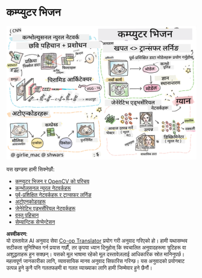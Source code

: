 <!--
CO_OP_TRANSLATOR_METADATA:
{
  "original_hash": "58a52f000089c1d8906a4daa4ab1169b",
  "translation_date": "2025-08-26T09:03:02+00:00",
  "source_file": "lessons/4-ComputerVision/README.md",
  "language_code": "ne"
}
-->
# कम्प्युटर भिजन

![कम्प्युटर भिजन सामग्रीको सारांश डुडलमा](../../../../translated_images/ai-computervision.6506ebebac3fbf76cdb78989d7d3dfea87e88285c0feaade53aa7804a22b248f.ne.png)

यस खण्डमा हामी सिक्नेछौं:

* [कम्प्युटर भिजन र OpenCV को परिचय](06-IntroCV/README.md)
* [कन्भोलुसनल न्युरल नेटवर्कहरू](07-ConvNets/README.md)
* [पूर्व-प्रशिक्षित नेटवर्कहरू र ट्रान्सफर लर्निङ](08-TransferLearning/README.md) 
* [अटोएनकोडरहरू](09-Autoencoders/README.md)
* [जेनेरेटिभ एड्भर्सेरियल नेटवर्कहरू](10-GANs/README.md)
* [वस्तु पहिचान](11-ObjectDetection/README.md)
* [सेम्यान्टिक सेग्मेन्टेसन](12-Segmentation/README.md)

**अस्वीकरण**:  
यो दस्तावेज़ AI अनुवाद सेवा [Co-op Translator](https://github.com/Azure/co-op-translator) प्रयोग गरी अनुवाद गरिएको हो। हामी यथासम्भव सटीकता सुनिश्चित गर्न प्रयास गर्छौं, तर कृपया ध्यान दिनुहोस् कि स्वचालित अनुवादहरूमा त्रुटिहरू वा अशुद्धताहरू हुन सक्छन्। यसको मूल भाषामा रहेको मूल दस्तावेज़लाई आधिकारिक स्रोत मानिनुपर्छ। महत्वपूर्ण जानकारीका लागि, व्यावसायिक मानव अनुवाद सिफारिस गरिन्छ। यस अनुवादको प्रयोगबाट उत्पन्न हुने कुनै पनि गलतफहमी वा गलत व्याख्याका लागि हामी जिम्मेवार हुने छैनौं।